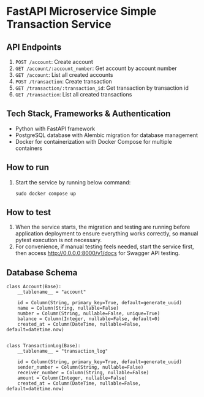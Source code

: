 # FastAPI Microservice Simple Transaction Service


## API Endpoints

1. `POST /account`: Create account
2. `GET /account/:account_number`: Get account by account number
3. `GET /account`: List all created accounts
4. `POST /transaction`: Create transaction
5. `GET /transaction/:transaction_id`: Get transaction by transaction id
6. `GET /transaction`: List all created transactions


## Tech Stack, Frameworks & Authentication

- Python with FastAPI framework
- PostgreSQL database with Alembic migration for database management
- Docker for containerization with Docker Compose for multiple containers


## How to run

1.  Start the service by running below command:
    ```
    sudo docker compose up
    ```


## How to test

1. When the service starts, the migration and testing are running before application deployment to ensure everything works correctly, so manual pytest execution is not necessary.
2. For convenience, if manual testing feels needed, start the service first, then access http://0.0.0.0:8000/v1/docs for Swagger API testing.


## Database Schema

```
class Account(Base):
    __tablename__ = "account"

    id = Column(String, primary_key=True, default=generate_uuid)
    name = Column(String, nullable=False)
    number = Column(String, nullable=False, unique=True)
    balance = Column(Integer, nullable=False, default=0)
    created_at = Column(DateTime, nullable=False, default=datetime.now)


class TransactionLog(Base):
    __tablename__ = "transaction_log"

    id = Column(String, primary_key=True, default=generate_uuid)
    sender_number = Column(String, nullable=False)
    receiver_number = Column(String, nullable=False)
    amount = Column(Integer, nullable=False)
    created_at = Column(DateTime, nullable=False, default=datetime.now)
```
